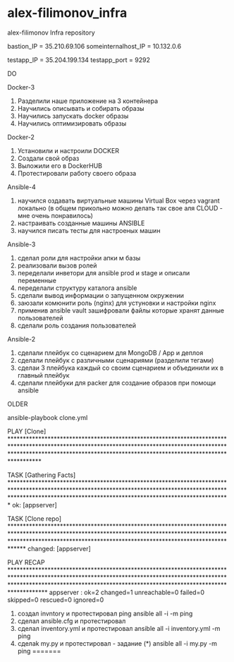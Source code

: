 # alex-filimonov_infra
alex-filimonov Infra repository


bastion_IP = 35.210.69.106
someinternalhost_IP = 10.132.0.6

testapp_IP = 35.204.199.134
testapp_port = 9292


DO

Docker-3

1) Разделили наше приложение на 3 контейнера
2) Научились описывать и собирать образы
3) Научились запускать docker образы
4) Научились оптимизировать образы

Docker-2

1) Установили и настроили DOCKER
2) Создали свой образ
3) Выложили его в DockerHUB
4) Протестировали работу своего образа

Ansible-4

1) научился оздавать виртуальные машины Virtual Box через vagrant локально
    (в общем прикольно можно делать так свое аля CLOUD - мне очень понравилось)
2) настраивать созданные машины ANSIBLE
3) научился писать тесты для настроеных машин


Ansible-3

1) сделал роли для настройки апки м базы
2) реализовали вызов ролей
3) переделали инветори для ansible prod и stage и описали переменные
4) переделали структуру каталога ansible
5) сделали вывод информации о запущенном окружении
6) заюзали комюнити роль (nginx) для устуновки и настройки nginx
7) применив ansible vault зашифровали файлы которые хранят данные пользователей
8) сделали роль создания пользователей


Ansible-2

1) сделали   плейбук со сценарием для MongoDB / App и деплоя
2) сделали плейбук с различными сценариями (разделили тегами)
3) сделаи 3 плейбука каждый со своим сценарием и объединили их в главный плейбук
4) сделали плейбуки для packer для создание образов при помощи ansible



OLDER

ansible-playbook clone.yml

PLAY [Clone] ********************************************************************************************************************************************************************************************************************************

TASK [Gathering Facts] **********************************************************************************************************************************************************************************************************************
ok: [appserver]

TASK [Clone repo] ***************************************************************************************************************************************************************************************************************************
changed: [appserver]

PLAY RECAP **********************************************************************************************************************************************************************************************************************************
appserver                  : ok=2    changed=1    unreachable=0    failed=0    skipped=0    rescued=0    ignored=0


1) создал invntory и протестировал ping
ansible all -i  -m ping
2) сделал  ansible.cfg и протестировал
3) сделал inventory.yml и протестировал
ansible all -i inventory.yml  -m ping
4) сделаk my.py и протестировал - задание (*)
ansible all -i my.py  -m ping
=======
